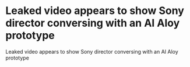 <h1>Leaked video appears to show Sony director conversing with an AI Aloy prototype</h1>
Leaked video appears to show Sony director conversing with an AI Aloy prototype
